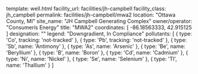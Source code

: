 template: well.html
facility_url: facilities/jh-campbell
facility_class: jh_campbell
permalink: facilities/jh-campbell/mwa2
location: "Ottawa County, MI"
site_name: "JH Campbell Generating Complex"
owner/operator: "Consumerís Energy"
title: "MWA2"
coordinates: [
  -86.18563333,
  42.915125
]
designation: ""
legend: "Downgradient, In Compliance"
pollutants: [
  { 
    type: 'Co',
    tracking: 'not-tracked'
  },
  {
    type: 'Pb',
    tracking: 'not-tracked'
  },
  {
    type: 'Sb',
    name: 'Antimony'
  },
  {
    type: 'As',
    name: 'Arsenic'
  },
  {
    type: 'Be',
    name: 'Beryllium'
  },
  {
    type: 'B',
    name: 'Boron'
  },
  {
    type: 'Cd',
    name: 'Cadmium'
  },
  {
    type: 'Ni',
    name: 'Nickel'
  },
  {
    type: 'Se',
    name: 'Selenium'
  },
  {
    type: 'Tl',
    name: 'Thallium'
  }
]
